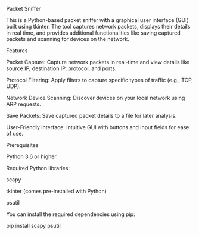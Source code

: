 Packet Sniffer 

This is a Python-based packet sniffer with a graphical user interface (GUI) built using tkinter. The tool captures network packets, displays their details in real time, and provides additional functionalities like saving captured packets and scanning for devices on the network.

Features

Packet Capture: Capture network packets in real-time and view details like source IP, destination IP, protocol, and ports.

Protocol Filtering: Apply filters to capture specific types of traffic (e.g., TCP, UDP).

Network Device Scanning: Discover devices on your local network using ARP requests.

Save Packets: Save captured packet details to a file for later analysis.

User-Friendly Interface: Intuitive GUI with buttons and input fields for ease of use.

Prerequisites

Python 3.6 or higher.

Required Python libraries:

scapy

tkinter (comes pre-installed with Python)

psutil

You can install the required dependencies using pip:

pip install scapy psutil
